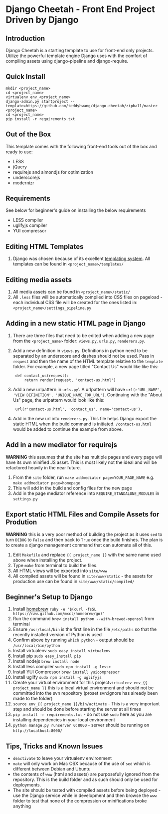 Django Cheetah - Front End Project Driven by Django
===================================================

## Introduction

Django Cheetah is a starting template to use for front-end only projects.
Utilize the powerful template engine Django uses with the comfort of compiling
assets using django-pipeline and django-require.

## Quick Install

    mkdir <project_name>
    cd <project_name>
    virtualenv env_<project_name>
    django-admin.py startproject --template=https://github.com/teddyhwang/django-cheetah/zipball/master <project_name>
    cd <project_name>
    pip install -r requirements.txt

## Out of the Box

This template comes with the following front-end tools out of the box and ready to use:

- LESS
- jQuery
- requirejs and almondjs for optimization
- underscorejs
- modernizr

## Requirements

See below for beginner's guide on installing the below requirements

- LESS compiler
- uglifyjs compiler
- YUI compressor

## Editing HTML Templates

1. Django was chosen because of its excellent [templating system](https://docs.djangoproject.com/en/dev/ref/templates/).
All templates can be found in `<project_name>/templates/`

## Editing media assets

1. All media assets can be found in `<project_name>/static/`
1. All `.less` files will be automatically compiled into CSS files on pageload -
each individual CSS file will be created for the ones listed in:
`<project_name>/settings_pipeline.py`

## Adding in a new static HTML page in Django

1. There are three files that need to be edited when adding a new page from the
`<project_name>` folder: `views.py`, `urls.py`, `renderers.py`.
1. Add a new definition in `views.py`. Definitions in python need to be
separated by an underscore and dashes should not be used. Pass in `request` and
then the name of the HTML template relative to the `template` folder. For
example, a new page titled "Contact Us" would like like this:

        def contact_us(request):
            return render(request, 'contact-us.html')

1. Add a new urlpattern in `urls.py`'. A urlpattern will have `url(r'URL_NAME',
'VIEW DEFINITION', 'UNIQUE_NAME_FOR_URL')`. Continuing with the "About Us" page,
the urlpattern would look like this:

        url(r'contact-us.html', 'contact_us', name='contact-us'),

1. Add in the new url into `renderers.py`. This file helps Django export the
static HTML when the build command is initiated. `/contact-us.html` would be added
to continue the example from above.

## Add in a new mediator for requirejs

**WARNING** this assumes that the site has multiple pages and every page will
have its own minified JS asset. This is most likely not the ideal and will be
refactored heavily in the near future.

1. From the `site` folder, run `make addmediator page=YOUR_PAGE_NAME` e.g.
`make addmediator page=homepage`
1. This will add in the build and config files for the new page
1. Add in the page mediator reference into `REQUIRE_STANDALONE_MODULES` in
`settings.py`

## Export static HTML Files and Compile Assets for Prodution

**WARNING** this is a very poor method of building the project as it uses `sed`
to turn `DEBUG` to `False` and then back to `True` once the build finishes. The
plan is to create a django management command that can automate all of this.

1. Edit `Makefile` and replace `{{ project_name }}` with the same name used
above when installing the project.
1. Type `make` from terminal to build the files.
1. All HTML views will be exported into `site/www`
1. All compiled assets will be found in `site/www/static` - the assets for
production use can be found in `site/www/static/compiled/`

## Beginner's Setup to Django

1. Install [homebrew](http://mxcl.github.com/homebrew/) `ruby -e "$(curl -fsSL
https://raw.github.com/mxcl/homebrew/go)"`
1. Run the command `brew install python --with-brewed-openssl` from terminal
1. Ensure `/usr/local/bin` is the first line in the file `/etc/paths` so that
the recently installed version of Python is used
1. Confirm above by running `which python` - output should be
`/usr/local/bin/python`
1. Install virtualenv `sudo easy_install virtualenv`
1. Install pip `sudo easy_install pip`
1. Install nodejs `brew install node`
1. Install less compiler `sudo npm install -g lessc`
1. Install YUI Compressor `brew install yuicompressor`
1. Install uglify `sudo npm install -g uglifyjs`
1. Create your virtual environment for this project`virtualenv env_{{
project_name }}` this is a local virtual environment and should not be committed
into the svn repository (proset svn:ignore has already been made to the folder)
1. `source env_{{ project_name }}/bin/activate` - This is a very important step and
should be done before starting the server at all times
1. `pip install -r requirements.txt` - do not use `sudo` here as you are
installing dependencies in your local environment
1. `python manage.py runserver 0:8000` - server should be running on
`http://localhost:8000/`

## Tips, Tricks and Known Issues

- `deactivate` to leave your virtualenv environment
- `make` will only work on Mac OSX because of the use of `sed` which is
  different between Debian and Ubuntu
- the contents of `www` (html and assets) are purposefully ignored from the
  repository. This is the build folder and as such should only be used for
deployments.
- The site should be tested with compiled assets before being deployed - use the
  Django service while in development and then browse the `www` folder to test
that none of the compression or minifications broke anything
